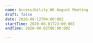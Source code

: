 ```yaml
---
name: Accessibility WG August Meeting
draft: false
date: 2020-08-12T04:00:00Z
startTime: 2020-08-01T23:00:00Z
endTime: 2020-08-02T00:00:00Z

---
```

